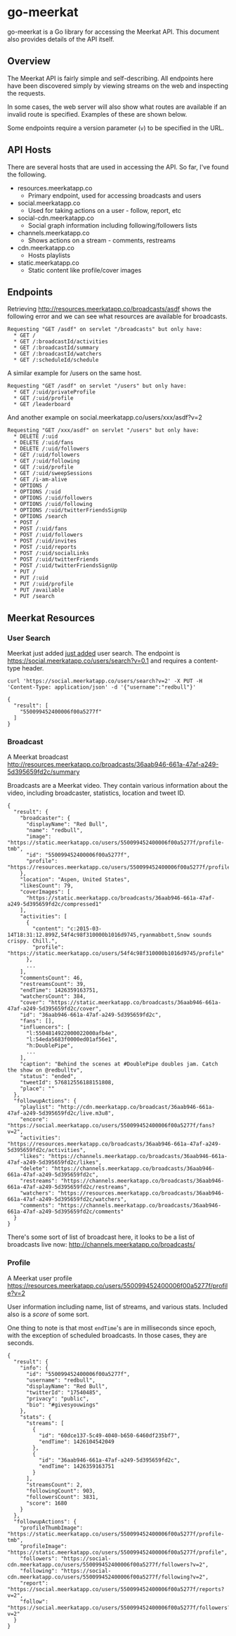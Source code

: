 go-meerkat
==========

go-meerkat is a Go library for accessing the Meerkat API. This document also
provides details of the API itself.

## Overview
The Meerkat API is fairly simple and self-describing. All endpoints here have
been discovered simply by viewing streams on the web and inspecting the requests.

In some cases, the web server will also show what routes are available if an 
invalid route is specified. Examples of these are shown below.

Some endpoints require a version parameter (`v`) to be specified in the URL.

## API Hosts
There are several hosts that are used in accessing the API. So far, I've found
the following.
  * resources.meerkatapp.co
    * Primary endpoint, used for accessing broadcasts and users
  * social.meerkatapp.co
    * Used for taking actions on a user - follow, report, etc
  * social-cdn.meerkatapp.co
    * Social graph information including following/followers lists
  * channels.meerkatapp.co
    * Shows actions on a stream - comments, restreams
  * cdn.meerkatapp.co
    * Hosts playlists
  * static.meerkatapp.co
    * Static content like profile/cover images

## Endpoints
Retrieving http://resources.meerkatapp.co/broadcasts/asdf shows the
following error and we can see what resources are available for broadcasts.

    Requesting "GET /asdf" on servlet "/broadcasts" but only have:
      * GET /
      * GET /:broadcastId/activities
      * GET /:broadcastId/summary
      * GET /:broadcastId/watchers
      * GET /:scheduleId/schedule

A similar example for /users on the same host.

    Requesting "GET /asdf" on servlet "/users" but only have:
      * GET /:uid/privateProfile
      * GET /:uid/profile
      * GET /leaderboard

And another example on social.meerkatapp.co/users/xxx/asdf?v=2

    Requesting "GET /xxx/asdf" on servlet "/users" but only have:
      * DELETE /:uid
      * DELETE /:uid/fans
      * DELETE /:uid/followers
      * GET /:uid/followers
      * GET /:uid/following
      * GET /:uid/profile
      * GET /:uid/sweepSessions
      * GET /i-am-alive
      * OPTIONS /
      * OPTIONS /:uid
      * OPTIONS /:uid/followers
      * OPTIONS /:uid/following
      * OPTIONS /:uid/twitterFriendsSignUp
      * OPTIONS /search
      * POST /
      * POST /:uid/fans
      * POST /:uid/followers
      * POST /:uid/invites
      * POST /:uid/reports
      * POST /:uid/socialLinks
      * POST /:uid/twitterFriends
      * POST /:uid/twitterFriendsSignUp
      * PUT /
      * PUT /:uid
      * PUT /:uid/profile
      * PUT /available
      * PUT /search

## Meerkat Resources

### User Search
Meerkat just added [just added](http://thenextweb.com/apps/2015/03/18/meerkat-makes-it-easier-to-follow-users-via-the-web/) user search. 
The endpoint is https://social.meerkatapp.co/users/search?v=0.1 and requires a content-type header.

`curl 'https://social.meerkatapp.co/users/search?v=2' -X PUT -H 'Content-Type: application/json' -d '{"username":"redbull"}'`

    {
      "result": [
        "550099452400006f00a5277f"
      ]
    }

### Broadcast
A Meerkat broadcast http://resources.meerkatapp.co/broadcasts/36aab946-661a-47af-a249-5d395659fd2c/summary

Broadcasts are a Meerkat video. They contain various information about the 
video, including broadcaster, statistics, location and tweet ID.

    {
      "result": {
        "broadcaster": {
          "displayName": "Red Bull",
          "name": "redbull",
          "image": "https://static.meerkatapp.co/users/550099452400006f00a5277f/profile-tmb",
          "id": "550099452400006f00a5277f",
          "profile": "https://resources.meerkatapp.co/users/550099452400006f00a5277f/profile"
        },
        "location": "Aspen, United States",
        "likesCount": 79,
        "coverImages": [
          "https://static.meerkatapp.co/broadcasts/36aab946-661a-47af-a249-5d395659fd2c/compressed1"
        ],
        "activities": [
          {
            "content": "c:2015-03-14T18:31:12.899Z,54f4c98f310000b1016d9745,ryanmabbott,Snow sounds crispy. Chill.",
            "profile": "https://static.meerkatapp.co/users/54f4c98f310000b1016d9745/profile"
          },
          ...
        ],
        "commentsCount": 46,
        "restreamsCount": 39,
        "endTime": 1426359163751,
        "watchersCount": 384,
        "cover": "https://static.meerkatapp.co/broadcasts/36aab946-661a-47af-a249-5d395659fd2c/cover",
        "id": "36aab946-661a-47af-a249-5d395659fd2c",
        "fans": [],
        "influencers": [
          "l:5504814922000022000afb4e",
          "l:54eda5683f0000ed01af56e1",
          "h:DoublePipe",
          ...
        ],
        "caption": "Behind the scenes at #DoublePipe doubles jam. Catch the show on @redbulltv",
        "status": "ended",
        "tweetId": 576812556188151808,
        "place": ""
      },
      "followupActions": {
        "playlist": "http://cdn.meerkatapp.co/broadcast/36aab946-661a-47af-a249-5d395659fd2c/live.m3u8",
        "encore": "https://social.meerkatapp.co/users/550099452400006f00a5277f/fans?v=2",
        "activities": "https://resources.meerkatapp.co/broadcasts/36aab946-661a-47af-a249-5d395659fd2c/activities",
        "likes": "https://channels.meerkatapp.co/broadcasts/36aab946-661a-47af-a249-5d395659fd2c/likes",
        "delete": "https://channels.meerkatapp.co/broadcasts/36aab946-661a-47af-a249-5d395659fd2c",
        "restreams": "https://channels.meerkatapp.co/broadcasts/36aab946-661a-47af-a249-5d395659fd2c/restreams",
        "watchers": "https://resources.meerkatapp.co/broadcasts/36aab946-661a-47af-a249-5d395659fd2c/watchers",
        "comments": "https://channels.meerkatapp.co/broadcasts/36aab946-661a-47af-a249-5d395659fd2c/comments"
      }
    }

There's some sort of list of broadcast here, it looks to be a list of broadcasts live now: http://channels.meerkatapp.co/broadcasts/

### Profile
A Meerkat user profile https://resources.meerkatapp.co/users/550099452400006f00a5277f/profile?v=2

User information including name, list of streams, and various stats.
Included also is a _score_ of some sort.

One thing to note is that most `endTime`'s are in milliseconds since epoch,
with the exception of scheduled broadcasts. In those cases, they are seconds.

    {
      "result": {
        "info": {
          "id": "550099452400006f00a5277f",
          "username": "redbull",
          "displayName": "Red Bull",
          "twitterId": "17540485",
          "privacy": "public",
          "bio": "#givesyouwings"
        },
        "stats": {
          "streams": [
            {
              "id": "60dce137-5c49-4040-b650-6460df235bf7",
              "endTime": 1426104542049
            },
            {
              "id": "36aab946-661a-47af-a249-5d395659fd2c",
              "endTime": 1426359163751
            }
          ],
          "streamsCount": 2,
          "followingCount": 903,
          "followersCount": 3831,
          "score": 1680
        }
      },
      "followupActions": {
        "profileThumbImage": "https://static.meerkatapp.co/users/550099452400006f00a5277f/profile-tmb",
        "profileImage": "https://static.meerkatapp.co/users/550099452400006f00a5277f/profile",
        "followers": "https://social-cdn.meerkatapp.co/users/550099452400006f00a5277f/followers?v=2",
        "following": "https://social-cdn.meerkatapp.co/users/550099452400006f00a5277f/following?v=2",
        "report": "https://social.meerkatapp.co/users/550099452400006f00a5277f/reports?v=2",
        "follow": "https://social.meerkatapp.co/users/550099452400006f00a5277f/followers?v=2"
      }
    }